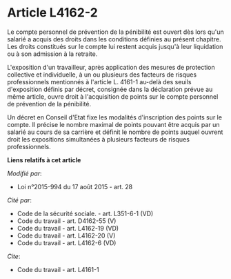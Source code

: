 # Article L4162-2

Le compte personnel de prévention de la pénibilité est ouvert dès lors qu'un salarié a acquis des droits dans les conditions
définies au présent chapitre. Les droits constitués sur le compte lui restent acquis jusqu'à leur liquidation ou à son
admission à la retraite. 

L'exposition d'un travailleur, après application des mesures de protection collective et individuelle, à un ou plusieurs des
facteurs de risques professionnels mentionnés à l'article L. 4161-1 au-delà des seuils d'exposition définis par décret,
consignée dans la déclaration prévue au même article, ouvre droit à l'acquisition de points sur le compte personnel de
prévention de la pénibilité. 

Un décret en Conseil d'Etat fixe les modalités d'inscription des points sur le compte. Il précise le nombre maximal de points
pouvant être acquis par un salarié au cours de sa carrière et définit le nombre de points auquel ouvrent droit les
expositions simultanées à plusieurs facteurs de risques professionnels.

**Liens relatifs à cet article**

_Modifié par_:

  - Loi n°2015-994 du 17 août 2015 - art. 28

_Cité par_:

  - Code de la sécurité sociale. - art. L351-6-1 (VD)
  - Code du travail - art. D4162-55 (V)
  - Code du travail - art. L4162-19 (VD)
  - Code du travail - art. L4162-20 (V)
  - Code du travail - art. L4162-6 (VD)

_Cite_:

  - Code du travail - art. L4161-1
